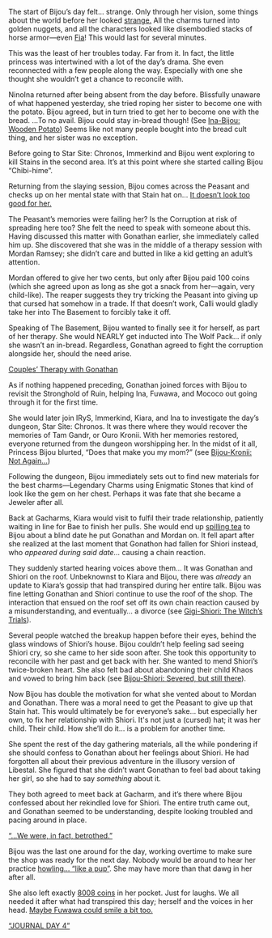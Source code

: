 The start of Bijou’s day felt… strange. Only through her vision, some things about the world before her looked [strange.](https://youtu.be/Zg3rYsc61XI?t=237) All the charms turned into golden nuggets, and all the characters looked like disembodied stacks of horse armor—even [Fia](#node:fia)! This would last for several minutes.

This was the least of her troubles today. Far from it. In fact, the little princess was intertwined with a lot of the day’s drama. She even reconnected with a few people along the way. Especially with one she thought she wouldn’t get a chance to reconcile with.

NinoIna returned after being absent from the day before. Blissfully unaware of what happened yesterday, she tried roping her sister to become one with the potato. Bijou agreed, but in turn tried to get her to become one with the bread. …To no avail. Bijou could stay in-bread though! (See [Ina-Bijou: Wooden Potato](#edge:bijou-ina)) 
Seems like not many people bought into the bread cult thing, and her sister was no exception.

Before going to Star Site: Chronos, Immerkind and Bijou went exploring to kill Stains in the second area. It’s at this point where she started calling Bijou “Chibi-hime”.

Returning from the slaying session, Bijou comes across the Peasant and checks up on her mental state with that Stain hat on… [It doesn’t look too good for her.](https://youtu.be/Zg3rYsc61XI?t=4287)

The Peasant’s memories were failing her? Is the Corruption at risk of spreading here too? She felt the need to speak with someone about this. Having discussed this matter with Gonathan earlier, she immediately called him up. She discovered that she was in the middle of a therapy session with Mordan Ramsey; she didn’t care and butted in like a kid getting an adult’s attention.

Mordan offered to give her two cents, but only after Bijou paid 100 coins (which she agreed upon as long as she got a snack from her—again, very child-like). The reaper suggests they try tricking the Peasant into giving up that cursed hat somehow in a trade. If that doesn’t work, Calli would gladly take her into The Basement to forcibly take it off.

Speaking of The Basement, Bijou wanted to finally see it for herself, as part of her therapy. She would NEARLY get inducted into The Wolf Pack… if only she wasn’t an in-bread. Regardless, Gonathan agreed to fight the corruption alongside her, should the need arise.

[Couples’ Therapy with Gonathan](#embed:https://youtu.be/Zg3rYsc61XI?t=4396)

As if nothing happened preceding, Gonathan joined forces with Bijou to revisit the Stronghold of Ruin, helping Ina, Fuwawa, and Mococo out going through it for the first time. 

She would later join IRyS, Immerkind, Kiara, and Ina to investigate the day’s dungeon, Star Site: Chronos. It was there where they would recover the memories of Tam Gandr, or Ouro Kronii. With her memories restored, everyone returned from the dungeon worshipping her. In the midst of it all, Princess Bijou blurted, “Does that make you my mom?” (see [Bijou-Kronii: Not Again...](#edge:bijou-kronii))

Following the dungeon, Bijou immediately sets out to find new materials for the best charms—Legendary Charms using Enigmatic Stones that kind of look like the gem on her chest. Perhaps it was fate that she became a Jeweler after all. 

Back at Gacharms, Kiara would visit to fulfil their trade relationship, patiently waiting in line for Bae to finish her pulls. She would end up [spilling tea](https://youtu.be/Zg3rYsc61XI?t=18313) to Bijou about a blind date he put Gonathan and Mordan on. It fell apart after she realized at the last moment that Gonathon had fallen for Shiori instead, who *appeared during said date…* causing a chain reaction.

They suddenly started hearing voices above them… It was Gonathan and Shiori on the roof. Unbeknownst to Kiara and Bijou, there was *already* an update to Kiara’s gossip that had transpired during her entire talk. Bijou was fine letting Gonathan and Shiori continue to use the roof of the shop. The interaction that ensued on the roof set off its own chain reaction caused by a misunderstanding, and eventually… a divorce (see [Gigi-Shiori: The Witch’s Trials](#edge:gigi-shiori)).

Several people watched the breakup happen before their eyes, behind the glass windows of Shiori’s house. Bijou couldn’t help feeling sad seeing Shiori cry, so she came to her side soon after. She took this opportunity to reconcile with her past and get back with her. She wanted to mend Shiori’s twice-broken heart. She also felt bad about abandoning their child Khaos and vowed to bring him back (see [Bijou-Shiori: Severed, but still there](#edge:shiori-bijou)).

Now Bijou has double the motivation for what she vented about to Mordan and Gonathan. There was a moral need to get the Peasant to give up that Stain hat. This would ultimately be for everyone’s sake… but especially her own, to fix her relationship with Shiori. It's not just a (cursed) hat; it was her child. Their child. How she’ll do it… is a problem for another time.

She spent the rest of the day gathering materials, all the while pondering if she should confess to Gonathan about her feelings about Shiori. He had forgotten all about their previous adventure in the illusory version of Libestal. She figured that she didn’t want Gonathan to feel bad about taking her girl, so she had to say *something* about it.

They both agreed to meet back at Gacharm, and it’s there where Bijou confessed about her rekindled love for Shiori. The entire truth came out, and Gonathan seemed to be understanding, despite looking troubled and pacing around in place.

[“...We were, in fact, betrothed.”](#embed:https://youtu.be/Zg3rYsc61XI?t=21191)

Bijou was the last one around for the day, working overtime to make sure the shop was ready for the next day. Nobody would be around to hear her practice [howling… “like a pup”](https://youtu.be/Zg3rYsc61XI?t=22518). She may have more than that dawg in her after all.

She also left exactly [8008 coins](https://youtu.be/Zg3rYsc61XI?t=23011) in her pocket. Just for laughs. We all needed it after what had transpired this day; herself and the voices in her head. [Maybe Fuwawa could smile a bit too.](https://youtu.be/Zg3rYsc61XI?t=22932)

[“JOURNAL DAY 4”](#embed:https://youtu.be/Zg3rYsc61XI?t=23356)